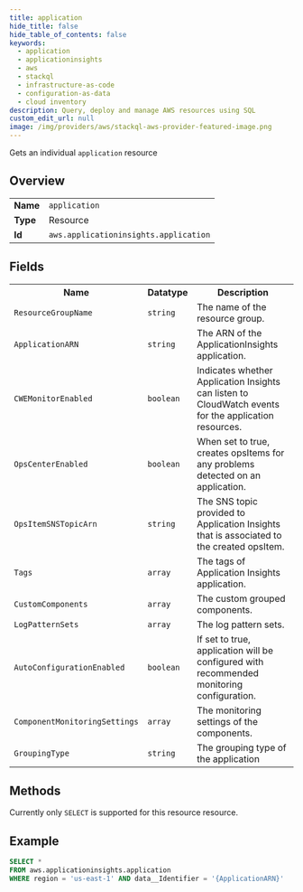 ```yaml
---
title: application
hide_title: false
hide_table_of_contents: false
keywords:
  - application
  - applicationinsights
  - aws
  - stackql
  - infrastructure-as-code
  - configuration-as-data
  - cloud inventory
description: Query, deploy and manage AWS resources using SQL
custom_edit_url: null
image: /img/providers/aws/stackql-aws-provider-featured-image.png
---
```

Gets an individual <code>application</code> resource

## Overview
<table><tbody>
<tr><td><b>Name</b></td><td><code>application</code></td></tr>
<tr><td><b>Type</b></td><td>Resource</td></tr>
<tr><td><b>Id</b></td><td><code>aws.applicationinsights.application</code></td></tr>
</tbody></table>

## Fields
<table><tbody>
<tr><th>Name</th><th>Datatype</th><th>Description</th></tr>
<tr><td><code>ResourceGroupName</code></td><td><code>string</code></td><td>The name of the resource group.</td></tr><tr><td><code>ApplicationARN</code></td><td><code>string</code></td><td>The ARN of the ApplicationInsights application.</td></tr><tr><td><code>CWEMonitorEnabled</code></td><td><code>boolean</code></td><td>Indicates whether Application Insights can listen to CloudWatch events for the application resources.</td></tr><tr><td><code>OpsCenterEnabled</code></td><td><code>boolean</code></td><td>When set to true, creates opsItems for any problems detected on an application.</td></tr><tr><td><code>OpsItemSNSTopicArn</code></td><td><code>string</code></td><td>The SNS topic provided to Application Insights that is associated to the created opsItem.</td></tr><tr><td><code>Tags</code></td><td><code>array</code></td><td>The tags of Application Insights application.</td></tr><tr><td><code>CustomComponents</code></td><td><code>array</code></td><td>The custom grouped components.</td></tr><tr><td><code>LogPatternSets</code></td><td><code>array</code></td><td>The log pattern sets.</td></tr><tr><td><code>AutoConfigurationEnabled</code></td><td><code>boolean</code></td><td>If set to true, application will be configured with recommended monitoring configuration.</td></tr><tr><td><code>ComponentMonitoringSettings</code></td><td><code>array</code></td><td>The monitoring settings of the components.</td></tr><tr><td><code>GroupingType</code></td><td><code>string</code></td><td>The grouping type of the application</td></tr>
</tbody></table>

## Methods
Currently only <code>SELECT</code> is supported for this resource resource.

## Example
```sql
SELECT * 
FROM aws.applicationinsights.application
WHERE region = 'us-east-1' AND data__Identifier = '{ApplicationARN}'
```
